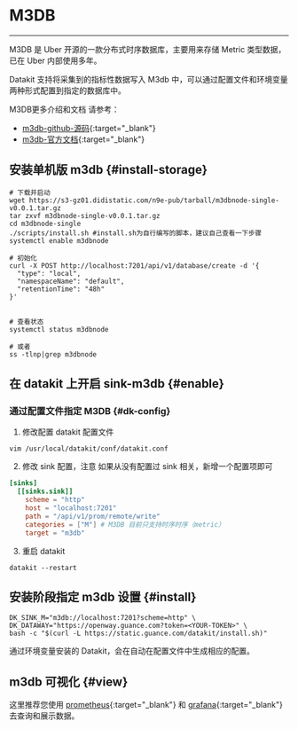 # M3DB
---

M3DB 是 Uber 开源的一款分布式时序数据库，主要用来存储 Metric 类型数据，已在 Uber 内部使用多年。

Datakit 支持将采集到的指标性数据写入 M3db 中，可以通过配置文件和环境变量两种形式配置到指定的数据库中。

M3DB更多介绍和文档 请参考：

- [m3db-github-源码](https://github.com/m3db/m3){:target="_blank"}
- [m3db-官方文档](https://m3db.io/docs){:target="_blank"}

## 安装单机版 m3db {#install-storage}

``` shell 
# 下载并启动
wget https://s3-gz01.didistatic.com/n9e-pub/tarball/m3dbnode-single-v0.0.1.tar.gz
tar zxvf m3dbnode-single-v0.0.1.tar.gz
cd m3dbnode-single 
./scripts/install.sh #install.sh为自行编写的脚本，建议自己查看一下步骤
systemctl enable m3dbnode

# 初始化
curl -X POST http://localhost:7201/api/v1/database/create -d '{
  "type": "local",
  "namespaceName": "default",
  "retentionTime": "48h"
}'


# 查看状态
systemctl status m3dbnode

# 或者
ss -tlnp|grep m3dbnode
```

## 在 datakit 上开启 sink-m3db {#enable}

### 通过配置文件指定 M3DB {#dk-config}

1. 修改配置 datakit 配置文件

``` shell 
vim /usr/local/datakit/conf/datakit.conf
```

2. 修改 sink 配置，注意 如果从没有配置过 sink 相关，新增一个配置项即可

``` toml
[sinks]
  [[sinks.sink]]
    scheme = "http"
    host = "localhost:7201"
    path = "/api/v1/prom/remote/write"
    categories = ["M"] # M3DB 目前只支持时序时序（metric）
    target = "m3db"
```

3. 重启 datakit

``` shell
datakit --restart
```

## 安装阶段指定 m3db 设置 {#install}

```shell
DK_SINK_M="m3db://localhost:7201?scheme=http" \
DK_DATAWAY="https://openway.guance.com?token=<YOUR-TOKEN>" \
bash -c "$(curl -L https://static.guance.com/datakit/install.sh)"
```

通过环境变量安装的 Datakit，会在自动在配置文件中生成相应的配置。

## m3db 可视化 {#view}

这里推荐您使用 [prometheus](https://prometheus.io/download/){:target="_blank"} 和 [grafana](https://grafana.com/){:target="_blank"} 去查询和展示数据。
